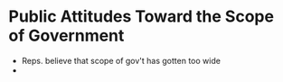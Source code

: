 # Public Attitudes Toward the Scope of Government
- Reps. believe that scope of gov't has gotten too wide
- 
